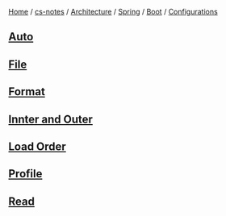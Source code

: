 [Home](https://mengxianbin.github.io) /
[cs-notes](https://mengxianbin.github.io/cs-notes/site) /
[Architecture](https://mengxianbin.github.io/cs-notes/site/Architecture) /
[Spring](https://mengxianbin.github.io/cs-notes/site/Architecture/Spring) /
[Boot](https://mengxianbin.github.io/cs-notes/site/Architecture/Spring/Boot) /
[Configurations](https://mengxianbin.github.io/cs-notes/site/Architecture/Spring/Boot/Configurations)

## [Auto](https://mengxianbin.github.io/cs-notes/site/Architecture/Spring/Boot/Configurations/Auto/)

## [File](https://mengxianbin.github.io/cs-notes/site/Architecture/Spring/Boot/Configurations/File/)

## [Format](https://mengxianbin.github.io/cs-notes/site/Architecture/Spring/Boot/Configurations/Format)

## [Innter and Outer](https://mengxianbin.github.io/cs-notes/site/Architecture/Spring/Boot/Configurations/Innter%20and%20Outer)

## [Load Order](https://mengxianbin.github.io/cs-notes/site/Architecture/Spring/Boot/Configurations/Load%20Order)

## [Profile](https://mengxianbin.github.io/cs-notes/site/Architecture/Spring/Boot/Configurations/Profile/)

## [Read](https://mengxianbin.github.io/cs-notes/site/Architecture/Spring/Boot/Configurations/Read/)
